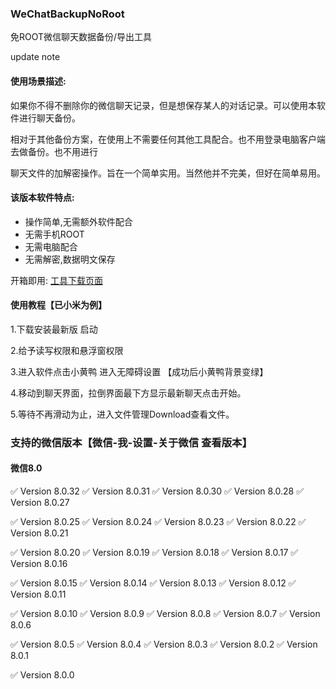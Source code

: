 ### WeChatBackupNoRoot 

免ROOT微信聊天数据备份/导出工具



update note

#### 使用场景描述:

如果你不得不删除你的微信聊天记录，但是想保存某人的对话记录。可以使用本软件进行聊天备份。

相对于其他备份方案，在使用上不需要任何其他工具配合。也不用登录电脑客户端去做备份。也不用进行

聊天文件的加解密操作。旨在一个简单实用。当然他并不完美，但好在简单易用。


#### 该版本软件特点:

- 操作简单,无需额外软件配合
- 无需手机ROOT
- 无需电脑配合
- 无需解密,数据明文保存

开箱即用: [工具下载页面](https://github.com/Eeeextend/WechatBackupNoRoot/releases)

#### 使用教程【已小米为例】

1.下载安装最新版 启动

2.给予读写权限和悬浮窗权限

3.进入软件点击小黄鸭 进入无障碍设置 【成功后小黄鸭背景变绿】

4.移动到聊天界面，拉倒界面最下方显示最新聊天点击开始。

5.等待不再滑动为止，进入文件管理Download查看文件。

### 支持的微信版本【微信-我-设置-关于微信 查看版本】


#### 微信8.0

:white_check_mark: Version 8.0.32 
:white_check_mark: Version 8.0.31 
:white_check_mark: Version 8.0.30 
:white_check_mark: Version 8.0.28 
:white_check_mark: Version 8.0.27

:white_check_mark: Version 8.0.25 
:white_check_mark: Version 8.0.24 
:white_check_mark: Version 8.0.23 
:white_check_mark: Version 8.0.22 
:white_check_mark: Version 8.0.21 

:white_check_mark: Version 8.0.20 
:white_check_mark: Version 8.0.19 
:white_check_mark: Version 8.0.18 
:white_check_mark: Version 8.0.17 
:white_check_mark: Version 8.0.16

:white_check_mark: Version 8.0.15 
:white_check_mark: Version 8.0.14 
:white_check_mark: Version 8.0.13 
:white_check_mark: Version 8.0.12 
:white_check_mark: Version 8.0.11

:white_check_mark: Version 8.0.10 
:white_check_mark: Version 8.0.9 
:white_check_mark: Version 8.0.8 
:white_check_mark: Version 8.0.7 
:white_check_mark: Version 8.0.6

:white_check_mark: Version 8.0.5 
:white_check_mark: Version 8.0.4 
:white_check_mark: Version 8.0.3 
:white_check_mark: Version 8.0.2 
:white_check_mark: Version 8.0.1

:white_check_mark: Version 8.0.0



